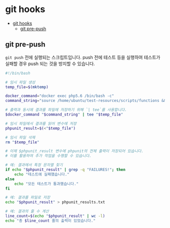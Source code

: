 # git hooks

- [git hooks](#git-hooks)
    - [git pre-push](#git-pre-push)

## git pre-push

`git push` 전에 실행되는 스크립트입니다.
push 전에 테스트 등을 실행하여 테스트가 실패할 경우 push 되는 것을 방지할 수 있습니다.

```bash
#!/bin/bash

# 임시 파일 생성
temp_file=$(mktemp)

docker_command="docker exec php5.6 /bin/bash -c"
command_string="source /home/ubuntu/test-resources/scripts/functions && cd /var/www/someservice && run-test All"

# 출력과 동시에 결과를 파일에 저장하기 위해 `| tee`를 사용합니다.
$docker_command "$command_string" | tee "$temp_file"

# 임시 파일에서 결과를 읽어 변수에 저장
phpunit_result=$(<"$temp_file")

# 임시 파일 삭제
rm "$temp_file"

# 이제 $phpunit_result 변수에 phpunit의 전체 출력이 저장되어 있습니다.
# 이를 활용하여 추가 작업을 수행할 수 있습니다.

# 예: 결과에서 특정 문자열 찾기
if echo "$phpunit_result" | grep -q "FAILURES!"; then
    echo "테스트에 실패했습니다."
else
    echo "모든 테스트가 통과했습니다."
fi

# 예: 결과를 파일로 저장
echo "$phpunit_result" > phpunit_results.txt

# 예: 결과의 줄 수 계산
line_count=$(echo "$phpunit_result" | wc -l)
echo "총 $line_count 줄의 출력이 있었습니다."
```
